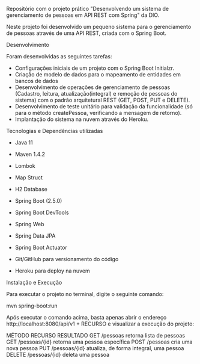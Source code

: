 Repositório com o projeto prático "Desenvolvendo um sistema de gerenciamento de pessoas em API REST com Spring" da DIO.

Neste projeto foi desenvolvido um pequeno sistema para o gerenciamento de pessoas através de uma API REST, criada com o Spring Boot.

Desenvolvimento

Foram desenvolvidas as seguintes tarefas:

  - Configurações iniciais de um projeto com o Spring Boot Initialzr.
  - Criação de modelo de dados para o mapeamento de entidades em bancos de dados
  - Desenvolvimento de operações de gerenciamento de pessoas (Cadastro, leitura, atualização(integral) e remoção de pessoas do sistema) com o padrão arquitetural REST (GET, POST,     PUT e DELETE).
  - Desenvolvimento de teste unitário para validação da funcionalidade (só para o método createPessoa, verificando a mensagem de retorno).
  - Implantação do sistema na nuvem através do Heroku.

Tecnologias e Dependências utilizadas

  - Java 11
  - Maven 1.4.2
  - Lombok
  - Map Struct
  - H2 Database
  - Spring Boot (2.5.0)
  - Spring Boot DevTools

  - Spring Web

  - Spring Data JPA

  - Spring Boot Actuator

  - Git/GitHub para versionamento do código
  - Heroku para deploy na nuvem

Instalação e Execução

Para executar o projeto no terminal, digite o seguinte comando:

mvn spring-boot:run 

Após executar o comando acima, basta apenas abrir o endereço http://localhost:8080/api/v1 + RECURSO e visualizar a execução do projeto:

MÉTODO	RECURSO	        RESULTADO
GET	    /pessoas	      retorna lista de pessoas
GET	    /pessoas/{id}	  retorna uma pessoa específica
POST	  /pessoas	      cria uma nova pessoa
PUT	    /pessoas/{id}	  atualiza, de forma integral, uma pessoa
DELETE	/pessoas/{id}	  deleta uma pessoa
